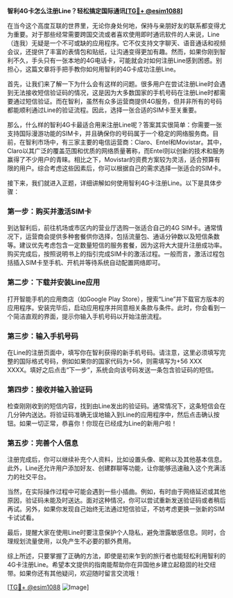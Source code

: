 **智利4G卡怎么注册Line？轻松搞定国际通讯[[TG💪+ @esim1088](https://t.me/s/esim1088)]**

在当今这个高度互联的世界里，无论你身处何地，保持与亲朋好友的联系都变得尤为重要。对于那些经常需要跨国交流或者喜欢使用即时通讯软件的人来说，Line（连我）无疑是一个不可或缺的应用程序。它不仅支持文字聊天、语音通话和视频会议，还提供了丰富的表情包和贴纸，让沟通变得更加有趣。然而，如果你刚到智利不久，手头只有一张本地的4G电话卡，可能就会对如何注册Line感到困惑。别担心，这篇文章将手把手教你如何用智利的4G卡成功注册Line。

首先，让我们来了解一下为什么会有这样的问题。很多用户在尝试注册Line时会遇到无法接收短信验证码的情况，这是因为大多数国家的手机号码在注册Line时都需要通过短信验证。而在智利，虽然有众多运营商提供4G服务，但并非所有的号码都能顺利通过Line的验证流程。因此，选择一张合适的SIM卡至关重要。

那么，什么样的智利4G卡最适合用来注册Line呢？答案其实很简单：你需要一张支持国际漫游功能的SIM卡，并且确保你的号码属于一个稳定的网络服务商。目前，在智利市场中，有三家主要的电信运营商：Claro、Entel和Movistar。其中，Claro以其广泛的覆盖范围和优质的网络质量著称，而Entel则以创新的技术和服务赢得了不少用户的青睐。相比之下，Movistar的资费方案较为灵活，适合预算有限的用户。综合考虑这些因素后，你可以根据自己的需求选择一张适合的SIM卡。

接下来，我们就进入正题，详细讲解如何使用智利4G卡注册Line。以下是具体步骤：

### 第一步：购买并激活SIM卡

到达智利后，前往机场或市区内的营业厅选购一张适合自己的4G SIM卡。通常情况下，运营商会提供多种套餐供你选择，包括流量包、通话分钟数以及短信条数等。建议优先考虑包含一定数量短信的服务套餐，因为这将大大提升注册成功率。购买完成后，按照说明书上的指引完成SIM卡的激活过程。一般而言，激活过程包括插入SIM卡至手机、开机并等待系统自动配置网络即可。

### 第二步：下载并安装Line应用

打开智能手机的应用商店（如Google Play Store），搜索“Line”并下载官方版本的应用程序。安装完毕后，启动应用程序并同意相关条款与条件。此时，你会看到一个简洁直观的界面，提示你输入手机号码以开始注册流程。

### 第三步：输入手机号码

在Line的注册页面中，填写你在智利获得的新手机号码。请注意，这里必须填写完整的国际格式号码，例如如果你的国家代码为+56，则需填写为+56 XXX XXXX。填好之后点击“下一步”，系统会向该号码发送一条包含验证码的短信。

### 第四步：接收并输入验证码

检查刚刚收到的短信内容，找到由Line发出的验证码。通常情况下，这条短信会在几分钟内送达。将验证码准确无误地输入到Line的应用程序中，然后点击确认按钮。如果一切正常，恭喜你！你现在已经成为Line的新用户啦！

### 第五步：完善个人信息

注册完成后，你可以继续补充个人资料，比如设置头像、昵称以及其他基本信息。此外，Line还允许用户添加好友、创建群聊等功能，让你能够迅速融入这个充满活力的社交平台。

当然，在实际操作过程中可能会遇到一些小插曲。例如，有时由于网络延迟或其他原因，验证码未能及时送达。面对这种情况，你可以尝试重新发送验证码或者稍后再试。另外，如果你发现自己始终无法通过短信验证，不妨考虑更换一张新的SIM卡试试看。

最后，提醒大家在使用Line时要注意保护个人隐私，避免泄露敏感信息。同时，合理规划流量使用，以免产生不必要的额外费用。

综上所述，只要掌握了正确的方法，即使是初来乍到的旅行者也能轻松利用智利的4G卡注册Line。希望本文提供的指南能帮助你在异国他乡建立起稳固的社交纽带。如果你还有其他疑问，欢迎随时留言交流哦！

[[TG💪+ @esim1088](https://t.me/s/esim1088) ![Image](https://i.postimg.cc/4NQfJmqS/Snipaste-2025-05-13-00-14-12.png)]